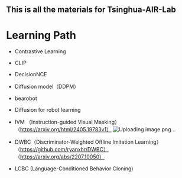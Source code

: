## This is all the materials for Tsinghua-AIR-Lab

# Learning Path
- Contrastive Learning 
- CLIP
- DecisionNCE
- Diffusion model（DDPM）
- bearobot
- Diffusion for robot learning
- IVM （Instruction-guided Visual Masking）（https://arxiv.org/html/2405.19783v1） ![Uploading image.png…]()

- DWBC（Discriminator-Weighted Offline Imitation Learning） （https://github.com/ryanxhr/DWBC） （https://arxiv.org/abs/2207.10050）
- LCBC (Language-Conditioned Behavior Cloning)
